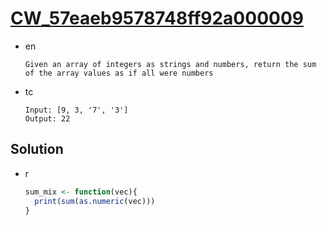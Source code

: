 # [CW_57eaeb9578748ff92a000009](https://www.codewars.com/kata/57eaeb9578748ff92a000009)

* en

  ```en
  Given an array of integers as strings and numbers, return the sum of the array values as if all were numbers
  ```

* tc

  ```tc
  Input: [9, 3, '7', '3']
  Output: 22
  ```

## Solution

* r

  ```r
  sum_mix <- function(vec){
    print(sum(as.numeric(vec)))
  }
  ```
